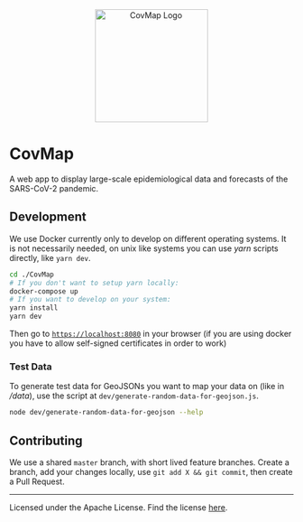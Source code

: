 <div align="center" >
  <a href="https://covmap.de" target="_blank" rel="noopener noreferrer">
    <img style="height: 200px; width: auto;" src="https://github.com/alexanderthieme/CovMapper/raw/master/static/logo.png" alt="CovMap Logo">
  </a>
</div>

# CovMap

A web app to display large-scale epidemiological data and forecasts of the SARS-CoV-2 pandemic.

## Development

We use Docker currently only to develop on different operating systems.
It is not necessarily needed, on unix like systems you can use _yarn_ scripts directly, like `yarn dev`.

```bash
cd ./CovMap
# If you don't want to setup yarn locally:
docker-compose up
# If you want to develop on your system:
yarn install
yarn dev
```

Then go to [`https://localhost:8080`](https://localhost:8080) in your browser (if you are using docker you have to allow self-signed certificates in order to work)

### Test Data

To generate test data for GeoJSONs you want to map your data on (like in _/data_), use the script at `dev/generate-random-data-for-geojson.js`.

```bash
node dev/generate-random-data-for-geojson --help
```

## Contributing

We use a shared `master` branch, with short lived feature branches. Create a branch, add your changes locally, use `git add X && git commit`, then create a Pull Request.

---

Licensed under the Apache License. Find the license [here](./LICENSE).
